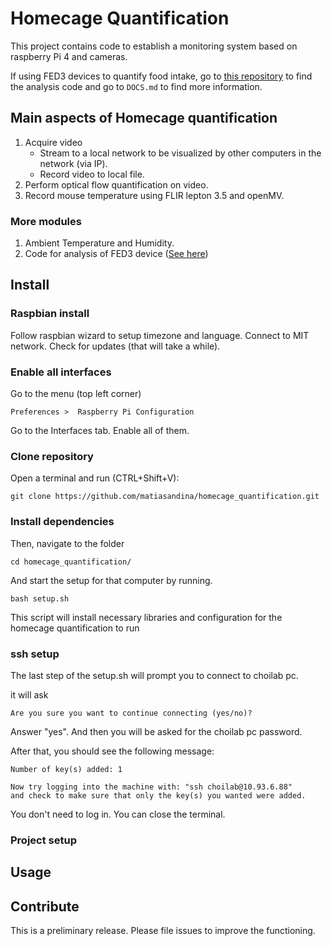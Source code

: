 # Homecage Quantification

This project contains code to establish a monitoring system based on raspberry Pi 4 and cameras. 

If using FED3 devices to quantify food intake, go to [this repository](https://github.com/matiasandina/FED_quantification) to find the analysis code and go to `DOCS.md` to find more information.

## Main aspects of Homecage quantification

1. Acquire video 
	* Stream to a local network to be visualized by other computers in the network (via IP).
	* Record video to local file. 
1. Perform optical flow quantification on video.
1. Record mouse temperature using FLIR lepton 3.5 and openMV.

### More modules 

1. Ambient Temperature and Humidity.
1. Code for analysis of FED3 device ([See here](https://github.com/matiasandina/FED_quantification))


## Install

### Raspbian install

Follow raspbian wizard to setup timezone and language.
Connect to MIT network.
Check for updates (that will take a while).

### Enable all interfaces

Go to the menu (top left corner)

`Preferences >  Raspberry Pi Configuration`

Go to the Interfaces tab. Enable all of them.


### Clone repository

Open a terminal and run (CTRL+Shift+V):

```
git clone https://github.com/matiasandina/homecage_quantification.git
```

### Install dependencies

Then, navigate to the folder

```
cd homecage_quantification/
```

And start the setup for that computer by running.

```
bash setup.sh
```

This script will install necessary libraries and configuration for the homecage quantification to run

### ssh setup

The last step of the setup.sh will prompt you to connect to choilab pc.

it will ask 

```
Are you sure you want to continue connecting (yes/no)?
```

Answer "yes". And then you will be asked for the choilab pc password.

After that, you should see the following message:

```
Number of key(s) added: 1

Now try logging into the machine with: "ssh choilab@10.93.6.88"
and check to make sure that only the key(s) you wanted were added.
```

You don't need to log in. You can close the terminal.

### Project setup

## Usage

## Contribute

This is a preliminary release. Please file issues to improve the functioning.